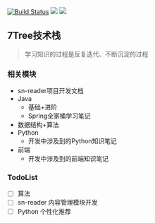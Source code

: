 [![Build Status](https://travis-ci.com/Hansiyuan131/hansiyuan131.github.io.svg?branch=feature)](https://travis-ci.com/Hansiyuan131/hansiyuan131.github.io) ![](https://img.shields.io/github/forks/Hansiyuan131/hansiyuan131.github.io) ![](https://img.shields.io/github/stars/Hansiyuan131/hansiyuan131.github.io)

## 7Tree技术栈

> 学习知识的过程是反复迭代、不断沉淀的过程

### 相关模块

- sn-reader项目开发文档
- Java
    - 基础+进阶
    - Spring全家桶学习笔记
- 数据结构+算法
- Python
    - 开发中涉及到的Python知识笔记
- 前端
    - 开发中涉及到的前端知识笔记


### TodoList

- [ ] 算法
- [ ] sn-reader 内容管理模块开发 
- [ ] Python 个性化推荐
